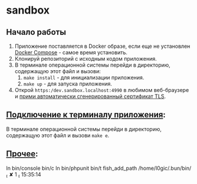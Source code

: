 # sandbox

## Начало работы
1. Приложение поставляется в Docker образе, если еще не установлен [Docker Compose](https://docs.docker.com/compose/install/) - самое время установить.
2. Клонируй репозиторий с исходным кодом приложения.
3. В терминале операционной системы перейди в директорию, содержащую этот файл и вызови:
    1. ```make install``` - для инициализации приложения.
    2. ```make up``` - для запуска приложения.
4. Открой `https:/dev.sandbox.localhost:4990` в любимом веб-браузере и [прими автоматически сгенерированный сертификат TLS](https://stackoverflow.com/a/15076602/1352334).

## [Подключение к терминалу приложения](/#how-to-connect-to-the-service-terminal):
В терминале операционной системы перейди в директорию, содержащую этот файл и вызови ```make e```.

## [Прочее](/#other):
ln bin/console bin/c
ln bin/phpunit bin/t
fish_add_path /home/l0gic/.bun/bin/                                                                                                                                                                                                                                    ✘ 1  15:35:14

